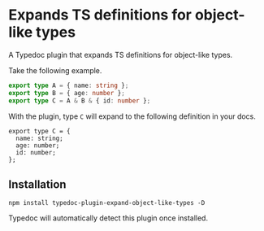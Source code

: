 # Expands TS definitions for object-like types

A Typedoc plugin that expands TS definitions for object-like types.

Take the following example.

```ts
export type A = { name: string };
export type B = { age: number };
export type C = A & B & { id: number };
```

With the plugin, type `C` will expand to the following definition in your docs.

```ts};
export type C = {
  name: string;
  age: number;
  id: number;
};
```

## Installation

```shell
npm install typedoc-plugin-expand-object-like-types -D
```

Typedoc will automatically detect this plugin once installed.
